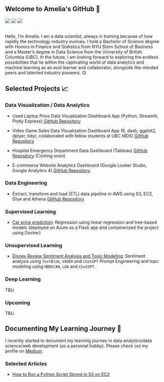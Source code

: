 ## Welcome to Amelia's GitHub 👋
[![](https://img.shields.io/badge/LinkedIn-0077B5?style=for-the-badge&logo=linkedin&logoColor=white)](https://www.linkedin.com/in/amelia-tang/)
[![](https://img.shields.io/badge/GitHub-100000?style=for-the-badge&logo=github&logoColor=white)](https://github.com/aimee0317)
[![](https://img.shields.io/badge/Microsoft_Outlook-0078D4?style=for-the-badge&logo=microsoft-outlook&logoColor=white)](mailto:aimee.tang0317@gmail.com)

<br>Hello, I’m Amelia. I am a data scientist, always in training because of how rapidly the technology industry evolves. I hold a Bachelor of Science degree with Honors in Finance and Statistics from NYU Stern School of Business and a Master’s degree in Data Science from the University of British Columbia (UBC). In the future, I am looking forward to exploring the endless possibilities that lie within the captivating world of data analytics and machine learning as an avid learner and collaborator, alongside like-minded peers and talented industry pioneers. 😊

## Selected Projects 📈
### Data Visualization / Data Analytics 
- Used Laptop Price Data Visualization Dashboard App (Python, Streamlit, Plotly Express) 
[GitHub Repository](https://github.com/aimee0317/laptop_price_data_visualization)

- Video Game Sales Data Visualization Dashboard App (R, dash, ggplot2, dplyer, tidyr, collaborated with fellow students at UBC MDS)
[GitHub Repository](https://github.com/UBC-MDS/video_game_sales_dashboard_R) 

- Hospital Emergency Department Data Dashboard (Tableau)
[GitHub Repository](https://github.com/aimee0317/hospital-emergency-department-tableau-dashboard) (Coming soon)

- E-commerce Website Analytics Dashboard (Google Looker Studio, Google Analytics 4)
[GitHub Repository](https://github.com/aimee0317/google-looker-studio-ecommerce-dashboard/tree/main)

### Data Engineering
- Extract, transform and load (ETL) data pipeline in AWS using S3, EC2, Glue and Athena
[GitHub Repository](https://github.com/aimee0317/ETL-Data-Pipelines)

### Supervised Learning 
- [Car price prediction](https://github.com/aimee0317/car_price_prediction): Regression using linear regression and tree-based models (deployed on Azure as a Flask app and containerized the project using Docker)

### Unsupervised Learning 
- [Disney Review Sentiment Analysis and Topic Modeling](https://github.com/aimee0317/topic_modeling_Disney_reviews): Sentiment analysis using `TextBlob`, `VADER` and `ChatGPT` Prompt Engineering and topc modeling using `HDBSCAN`, `LDA` and `ChatGPT`. 

### Deep Learning 
TBU 
### Upcoming 
TBU 

## Documenting My Learning Journey 📖
I recently started to document my learning journey in data analytics/data science/web development (as a personal hobby). Please check out my profile on [Medium](https://medium.com/@aimee.tang0317).
### Selected Articles 
- [How to Run a Python Script Stored in S3 on EC2](https://medium.com/@aimee.tang0317/beginners-guide-to-aws-how-to-run-a-python-script-stored-in-s3-on-ec2-f05730c500e7)

